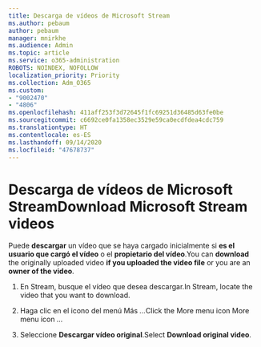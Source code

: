 ```yaml
---
title: Descarga de vídeos de Microsoft Stream
ms.author: pebaum
author: pebaum
manager: mnirkhe
ms.audience: Admin
ms.topic: article
ms.service: o365-administration
ROBOTS: NOINDEX, NOFOLLOW
localization_priority: Priority
ms.collection: Adm_O365
ms.custom:
- "9002470"
- "4806"
ms.openlocfilehash: 411aff253f3d72645f1fc69251d36485d63fe0be
ms.sourcegitcommit: c6692ce0fa1358ec3529e59ca0ecdfdea4cdc759
ms.translationtype: HT
ms.contentlocale: es-ES
ms.lasthandoff: 09/14/2020
ms.locfileid: "47678737"
---
```

# <a name="download-microsoft-stream-videos"></a><span data-ttu-id="82ae4-102">Descarga de vídeos de Microsoft Stream</span><span class="sxs-lookup"><span data-stu-id="82ae4-102">Download Microsoft Stream videos</span></span>

<span data-ttu-id="82ae4-103">Puede **descargar** un vídeo que se haya cargado inicialmente si **es el usuario que cargó el vídeo** o el **propietario del vídeo**.</span><span class="sxs-lookup"><span data-stu-id="82ae4-103">You can **download** the originally uploaded video **if you uploaded the video file** or you are an **owner of the video**.</span></span>

1. <span data-ttu-id="82ae4-104">En Stream, busque el vídeo que desea descargar.</span><span class="sxs-lookup"><span data-stu-id="82ae4-104">In Stream, locate the video that you want to download.</span></span>

2. <span data-ttu-id="82ae4-105">Haga clic en el icono del menú Más *...*</span><span class="sxs-lookup"><span data-stu-id="82ae4-105">Click the More menu icon More menu icon *...*</span></span>

3. <span data-ttu-id="82ae4-106">Seleccione **Descargar vídeo original**.</span><span class="sxs-lookup"><span data-stu-id="82ae4-106">Select **Download original video**.</span></span>
